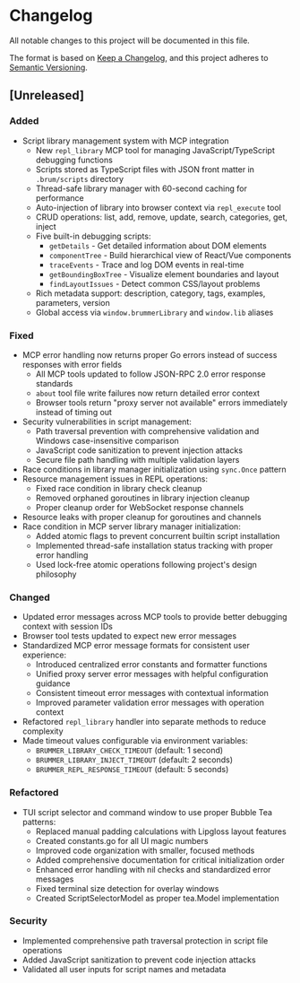 # Changelog

All notable changes to this project will be documented in this file.

The format is based on [Keep a Changelog](https://keepachangelog.com/en/1.0.0/),
and this project adheres to [Semantic Versioning](https://semver.org/spec/v2.0.0.html).

## [Unreleased]

### Added
- Script library management system with MCP integration
  - New `repl_library` MCP tool for managing JavaScript/TypeScript debugging functions
  - Scripts stored as TypeScript files with JSON front matter in `.brum/scripts` directory
  - Thread-safe library manager with 60-second caching for performance
  - Auto-injection of library into browser context via `repl_execute` tool
  - CRUD operations: list, add, remove, update, search, categories, get, inject
  - Five built-in debugging scripts:
    - `getDetails` - Get detailed information about DOM elements
    - `componentTree` - Build hierarchical view of React/Vue components
    - `traceEvents` - Trace and log DOM events in real-time
    - `getBoundingBoxTree` - Visualize element boundaries and layout
    - `findLayoutIssues` - Detect common CSS/layout problems
  - Rich metadata support: description, category, tags, examples, parameters, version
  - Global access via `window.brummerLibrary` and `window.lib` aliases

### Fixed
- MCP error handling now returns proper Go errors instead of success responses with error fields
  - All MCP tools updated to follow JSON-RPC 2.0 error response standards
  - `about` tool file write failures now return detailed error context
  - Browser tools return "proxy server not available" errors immediately instead of timing out
- Security vulnerabilities in script management:
  - Path traversal prevention with comprehensive validation and Windows case-insensitive comparison
  - JavaScript code sanitization to prevent injection attacks
  - Secure file path handling with multiple validation layers
- Race conditions in library manager initialization using `sync.Once` pattern
- Resource management issues in REPL operations:
  - Fixed race condition in library check cleanup
  - Removed orphaned goroutines in library injection cleanup
  - Proper cleanup order for WebSocket response channels
- Resource leaks with proper cleanup for goroutines and channels
- Race condition in MCP server library manager initialization:
  - Added atomic flags to prevent concurrent builtin script installation
  - Implemented thread-safe installation status tracking with proper error handling
  - Used lock-free atomic operations following project's design philosophy

### Changed
- Updated error messages across MCP tools to provide better debugging context with session IDs
- Browser tool tests updated to expect new error messages
- Standardized MCP error message formats for consistent user experience:
  - Introduced centralized error constants and formatter functions
  - Unified proxy server error messages with helpful configuration guidance
  - Consistent timeout error messages with contextual information
  - Improved parameter validation error messages with operation context
- Refactored `repl_library` handler into separate methods to reduce complexity
- Made timeout values configurable via environment variables:
  - `BRUMMER_LIBRARY_CHECK_TIMEOUT` (default: 1 second)
  - `BRUMMER_LIBRARY_INJECT_TIMEOUT` (default: 2 seconds)  
  - `BRUMMER_REPL_RESPONSE_TIMEOUT` (default: 5 seconds)

### Refactored
- TUI script selector and command window to use proper Bubble Tea patterns:
  - Replaced manual padding calculations with Lipgloss layout features
  - Created constants.go for all UI magic numbers
  - Improved code organization with smaller, focused methods
  - Added comprehensive documentation for critical initialization order
  - Enhanced error handling with nil checks and standardized error messages
  - Fixed terminal size detection for overlay windows
  - Created ScriptSelectorModel as proper tea.Model implementation

### Security
- Implemented comprehensive path traversal protection in script file operations
- Added JavaScript sanitization to prevent code injection attacks
- Validated all user inputs for script names and metadata